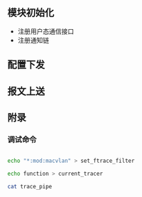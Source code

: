 

## 模块初始化

* 注册用户态通信接口
* 注册通知链



## 配置下发





## 报文上送







## 附录

### 调试命令

```bash

echo "*:mod:macvlan" > set_ftrace_filter

echo function > current_tracer

cat trace_pipe

```

